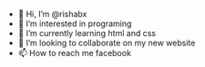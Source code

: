 - 👋 Hi, I’m @rishabx
- 👀 I’m interested in programing 
- 🌱 I’m currently learning html and css 
- 💞️ I’m looking to collaborate on my new website 
- 📫 How to reach me facebook 

<!---
rishabx/rishabx is a ✨ special ✨ repository because its `README.md` (this file) appears on your GitHub profile.
You can click the Preview link to take a look at your changes.
--->
